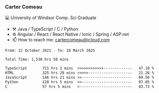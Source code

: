 ### Carter Comeau

💻 University of Windsor Comp. Sci Graduate

- ⚒️ Java / TypeScript / C / Python
- ⚙️ Angular / React / React Native / Ionic / Spring / ASP.net
- 📫 How to reach me: cartercomeau@icloud.com

<!--START_SECTION:waka-->

```txt
From: 21 October 2021 - To: 18 March 2025

Total Time: 1,530 hrs 50 mins

TypeScript       721 hrs 2 mins  >>>>>>>>>>>>-------------   47.10 %
HTML             325 hrs 28 mins >>>>>--------------------   21.26 %
JavaScript       146 hrs 21 mins >>-----------------------   09.56 %
Python           120 hrs 5 mins  >>-----------------------   07.85 %
C                57 hrs 5 mins   >------------------------   03.73 %
```

<!--END_SECTION:waka-->
